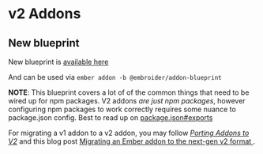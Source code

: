 # v2 Addons

## New blueprint

New blueprint is [available here](https://github.com/embroider-build/addon-blueprint)

And can be used via `ember addon -b @embroider/addon-blueprint`

**NOTE**: This blueprint covers a lot of of the common things that need to be wired up for npm packages. V2 addons _are just npm packages_, however configuring npm packages to work correctly requires some nuance to package.json config. 
Best to read up on [package.json#exports](https://nodejs.org/api/packages.html#exports)

For migrating a v1 addon to a v2 addon, you may follow _[Porting Addons to V2](https://github.com/embroider-build/embroider/blob/main/PORTING-ADDONS-TO-V2.md)_ and
this blog post [Migrating an Ember addon to the next-gen v2 format
](https://www.kaliber5.de/de/blog/v2-addon_en).
